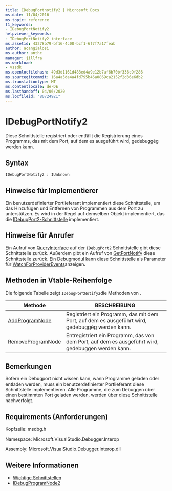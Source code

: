 ```yaml
---
title: IDebugPortnotify2 | Microsoft Docs
ms.date: 11/04/2016
ms.topic: reference
f1_keywords:
- IDebugPortNotify2
helpviewer_keywords:
- IDebugPortNotify2 interface
ms.assetid: 43278b79-bf16-4c08-bcf1-6f7f7a17feab
author: acangialosi
ms.author: anthc
manager: jillfra
ms.workload:
- vssdk
ms.openlocfilehash: 49d3d1161d488ed4a9e12b7af6b70bf336c9f286
ms.sourcegitcommit: 16a4a5da4a4fd795b46a0869ca2152f2d36e6db2
ms.translationtype: MT
ms.contentlocale: de-DE
ms.lasthandoff: 04/06/2020
ms.locfileid: "80724921"
---
```

# <a name="idebugportnotify2"></a>IDebugPortNotify2
Diese Schnittstelle registriert oder entfällt die Registrierung eines Programms, das mit dem Port, auf dem es ausgeführt wird, gedebuggég werden kann.

## <a name="syntax"></a>Syntax

```
IDebugPortNotify2 : IUnknown
```

## <a name="notes-for-implementers"></a>Hinweise für Implementierer
 Ein benutzerdefinierter Portlieferant implementiert diese Schnittstelle, um das Hinzufügen und Entfernen von Programmen aus dem Port zu unterstützen. Es wird in der Regel auf demselben Objekt implementiert, das die [IDebugPort2-Schnittstelle](../../../extensibility/debugger/reference/idebugport2.md) implementiert.

## <a name="notes-for-callers"></a>Hinweise für Anrufer
 Ein Aufruf von [QueryInterface](/cpp/atl/queryinterface) auf der `IDebugPort2` Schnittstelle gibt diese Schnittstelle zurück. Außerdem gibt ein Aufruf von [GetPortNotify](../../../extensibility/debugger/reference/idebugdefaultport2-getportnotify.md) diese Schnittstelle zurück. Ein Debugmodul kann diese Schnittstelle als Parameter für [WatchForProviderEvents](../../../extensibility/debugger/reference/idebugprogramprovider2-watchforproviderevents.md)anzeigen.

## <a name="methods-in-vtable-order"></a>Methoden in Vtable-Reihenfolge
 Die folgende Tabelle zeigt `IDebugPortNotify2`die Methoden von .

|Methode|BESCHREIBUNG|
|------------|-----------------|
|[AddProgramNode](../../../extensibility/debugger/reference/idebugportnotify2-addprogramnode.md)|Registriert ein Programm, das mit dem Port, auf dem es ausgeführt wird, gedebuggég werden kann.|
|[RemoveProgramNode](../../../extensibility/debugger/reference/idebugportnotify2-removeprogramnode.md)|Entregistriert ein Programm, das von dem Port, auf dem es ausgeführt wird, gedebuggen werden kann.|

## <a name="remarks"></a>Bemerkungen
 Sofern ein Debugport nicht wissen kann, wann Programme geladen oder entladen werden, muss ein benutzerdefinierter Portlieferant diese Schnittstelle implementieren. Alle Programme, die zum Debuggen über einen bestimmten Port geladen werden, werden über diese Schnittstelle nachverfolgt.

## <a name="requirements"></a>Requirements (Anforderungen)
 Kopfzeile: msdbg.h

 Namespace: Microsoft.VisualStudio.Debugger.Interop

 Assembly: Microsoft.VisualStudio.Debugger.Interop.dll

## <a name="see-also"></a>Weitere Informationen
- [Wichtige Schnittstellen](../../../extensibility/debugger/reference/core-interfaces.md)
- [IDebugProgramNode2](../../../extensibility/debugger/reference/idebugprogramnode2.md)
